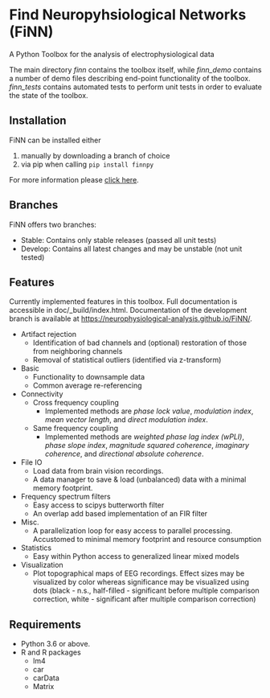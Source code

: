 # **Fi**nd **N**europyhsiological **N**etworks (FiNN)

A Python Toolbox for the analysis of electrophysiological data

The main directory *finn* contains the toolbox itself, while *finn_demo* contains a number of demo files describing end-point functionality of the toolbox. *finn_tests* contains automated tests to perform unit tests in order to evaluate the state of the toolbox.

## Installation

FiNN can be installed either
1) manually by downloading a branch of choice
2) via pip when calling `pip install finnpy`

For more information please [click here](https://neurophysiological-analysis.github.io/FiNN/_build/install_guide.html).

## Branches

FiNN offers two branches:
- Stable: Contains only stable releases (passed all unit tests)
- Develop: Contains all latest changes and may be unstable (not unit tested)

## Features

Currently implemented features in this toolbox. Full documentation is accessible in doc/\_build/index.html. Documentation of the development branch is available at https://neurophysiological-analysis.github.io/FiNN/.

   - Artifact rejection
        - Identification of bad channels and (optional) restoration of those from neighboring channels
        - Removal of statistical outliers (identified via z-transform)
   - Basic
        - Functionality to downsample data
        - Common average re-referencing
   - Connectivity
        - Cross frequency coupling
             - Implemented methods are *phase lock value*, *modulation index*, *mean vector length*, and *direct modulation index*.
        - Same frequency coupling
             - Implemented methods are *weighted phase lag index (wPLI)*, *phase slope index*, *magnitude squared coherence*, *imaginary coherence*, and *directional absolute coherence*.
   - File IO
        - Load data from brain vision recordings.
        - A data manager to save & load (unbalanced) data with a minimal memory footprint.
   - Frequency spectrum filters
        - Easy access to scipys butterworth filter
        - An overlap add based implementation of an FIR filter
   - Misc.
        - A parallelization loop for easy access to parallel processing. Accustomed to minimal memory footprint and resource consumption
   - Statistics
        - Easy within Python access to generalized linear mixed models
   - Visualization
        - Plot topographical maps of EEG recordings. Effect sizes may be visualized by color whereas significance may be visualized using dots (black - n.s., half-filled - significant before multiple comparison correction, white - significant after multiple comparison correction)



## Requirements

- Python 3.6 or above.
- R and R packages
  - lm4
  - car
  - carData
  - Matrix

